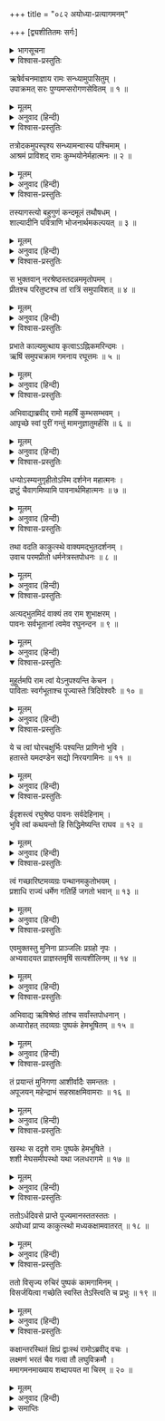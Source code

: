 +++
title = "०८२ अयोध्या-प्रत्यागमनम्"

+++
[द्व्यशीतितमः सर्गः]



<details><summary>भागसूचना</summary>

82. श्रीरामका अगस्त्य-आश्रमसे अयोध्यापुरीको लौटना
</details>

<details open><summary>विश्वास-प्रस्तुतिः</summary>

ऋषेर्वचनमाज्ञाय रामः सन्ध्यामुपासितुम् ।  
उपाक्रमत् सरः पुण्यमप्सरोगणसेवितम् ॥ १ ॥
</details>

<details><summary>मूलम्</summary>

ऋषेर्वचनमाज्ञाय रामः सन्ध्यामुपासितुम् ।  
उपाक्रमत् सरः पुण्यमप्सरोगणसेवितम् ॥ १ ॥
</details>

<details><summary>अनुवाद (हिन्दी)</summary>

ऋषिका यह आदेश पाकर श्रीरामचन्द्रजी संध्योपासना करनेके लिये अप्सराओंसे सेवित उस पवित्र सरोवरके तटपर गये ॥ १ ॥
</details>

<details open><summary>विश्वास-प्रस्तुतिः</summary>

तत्रोदकमुपस्पृश्य सन्ध्यामन्वास्य पश्चिमाम् ।  
आश्रमं प्राविशद् रामः कुम्भयोनेर्महात्मनः ॥ २ ॥
</details>

<details><summary>मूलम्</summary>

तत्रोदकमुपस्पृश्य सन्ध्यामन्वास्य पश्चिमाम् ।  
आश्रमं प्राविशद् रामः कुम्भयोनेर्महात्मनः ॥ २ ॥
</details>

<details><summary>अनुवाद (हिन्दी)</summary>

वहाँ आचमन और सायंकालकी संध्योपासना करके श्रीरामने पुनः महात्मा कुम्भजके आश्रममें प्रवेश किया ॥ २ ॥
</details>

<details open><summary>विश्वास-प्रस्तुतिः</summary>

तस्यागस्त्यो बहुगुणं कन्दमूलं तथौषधम् ।  
शाल्यादीनि पवित्राणि भोजनार्थमकल्पयत् ॥ ३ ॥
</details>

<details><summary>मूलम्</summary>

तस्यागस्त्यो बहुगुणं कन्दमूलं तथौषधम् ।  
शाल्यादीनि पवित्राणि भोजनार्थमकल्पयत् ॥ ३ ॥
</details>

<details><summary>अनुवाद (हिन्दी)</summary>

अगस्त्यजीने उनके भोजनके लिये अनेक गुणोंसे युक्त कन्द, मूल, जरावस्थाको निवारण करनेवाली दिव्य ओषधि, पवित्र भात आदि वस्तुएँ अर्पित कीं ॥ ३ ॥
</details>

<details open><summary>विश्वास-प्रस्तुतिः</summary>

स भुक्तवान् नरश्रेष्ठस्तदन्नममृतोपमम् ।  
प्रीतश्च परितुष्टश्च तां रात्रिं समुपाविशत् ॥ ४ ॥
</details>

<details><summary>मूलम्</summary>

स भुक्तवान् नरश्रेष्ठस्तदन्नममृतोपमम् ।  
प्रीतश्च परितुष्टश्च तां रात्रिं समुपाविशत् ॥ ४ ॥
</details>

<details><summary>अनुवाद (हिन्दी)</summary>

नरश्रेष्ठ श्रीराम वह अमृततुल्य स्वादिष्ट भोजन करके परम तृप्त और प्रसन्न हुए तथा वह रात्रि उन्होंने बड़े संतोषसे बितायी ॥ ४ ॥
</details>

<details open><summary>विश्वास-प्रस्तुतिः</summary>

प्रभाते काल्यमुत्थाय कृत्वाऽऽह्निकमरिन्दमः ।  
ऋषिं समुपचक्राम गमनाय रघूत्तमः ॥ ५ ॥
</details>

<details><summary>मूलम्</summary>

प्रभाते काल्यमुत्थाय कृत्वाऽऽह्निकमरिन्दमः ।  
ऋषिं समुपचक्राम गमनाय रघूत्तमः ॥ ५ ॥
</details>

<details><summary>अनुवाद (हिन्दी)</summary>

सबेरे उठकर शत्रुओंका दमन करनेवाले रघुकुलभूषण श्रीराम नित्यकर्म करके वहाँसे जानेकी इच्छासे महर्षिके पास गये ॥ ५ ॥
</details>

<details open><summary>विश्वास-प्रस्तुतिः</summary>

अभिवाद्याब्रवीद् रामो महर्षिं कुम्भसम्भवम् ।  
आपृच्छे स्वां पुरीं गन्तुं मामनुज्ञातुमर्हसि ॥ ६ ॥
</details>

<details><summary>मूलम्</summary>

अभिवाद्याब्रवीद् रामो महर्षिं कुम्भसम्भवम् ।  
आपृच्छे स्वां पुरीं गन्तुं मामनुज्ञातुमर्हसि ॥ ६ ॥
</details>

<details><summary>अनुवाद (हिन्दी)</summary>

वहाँ महर्षि कुम्भजको प्रणाम करके श्रीरामने कहा—‘महर्षे! अब मैं अपनी पुरीको जानेके लिये आपकी आज्ञा चाहता हूँ । कृपया मुझे आज्ञा प्रदान करें ॥ ६ ॥
</details>

<details open><summary>विश्वास-प्रस्तुतिः</summary>

धन्योऽस्म्यनुगृहीतोऽस्मि दर्शनेन महात्मनः ।  
द्रष्टुं चैवागमिष्यामि पावनार्थमिहात्मनः ॥ ७ ॥
</details>

<details><summary>मूलम्</summary>

धन्योऽस्म्यनुगृहीतोऽस्मि दर्शनेन महात्मनः ।  
द्रष्टुं चैवागमिष्यामि पावनार्थमिहात्मनः ॥ ७ ॥
</details>

<details><summary>अनुवाद (हिन्दी)</summary>

‘आप महात्माके दर्शनसे मैं धन्य और अनुगृहीत हुआ । अब अपने-आपको पवित्र करनेके लिये फिर कभी आपके दर्शनकी इच्छासे यहाँ आऊँगा’ ॥ ७ ॥
</details>

<details open><summary>विश्वास-प्रस्तुतिः</summary>

तथा वदति काकुत्स्थे वाक्यमद्भुतदर्शनम् ।  
उवाच परमप्रीतो धर्मनेत्रस्तपोधनः ॥ ८ ॥
</details>

<details><summary>मूलम्</summary>

तथा वदति काकुत्स्थे वाक्यमद्भुतदर्शनम् ।  
उवाच परमप्रीतो धर्मनेत्रस्तपोधनः ॥ ८ ॥
</details>

<details><summary>अनुवाद (हिन्दी)</summary>

श्रीरामचन्द्रजीके इस प्रकार अद्भुत वचन कहनेपर धर्मचक्षु तपोधन अगस्त्यजी बड़े प्रसन्न हुए और उनसे बोले— ॥ ८ ॥
</details>

<details open><summary>विश्वास-प्रस्तुतिः</summary>

अत्यद्भुतमिदं वाक्यं तव राम शुभाक्षरम् ।  
पावनः सर्वभूतानां त्वमेव रघुनन्दन ॥ ९ ॥
</details>

<details><summary>मूलम्</summary>

अत्यद्भुतमिदं वाक्यं तव राम शुभाक्षरम् ।  
पावनः सर्वभूतानां त्वमेव रघुनन्दन ॥ ९ ॥
</details>

<details><summary>अनुवाद (हिन्दी)</summary>

‘श्रीराम! आपके ये सुन्दर वचन बड़े अद्भुत हैं । रघुनन्दन! समस्त प्राणियोंको पवित्र करनेवाले तो आप ही हैं ॥ ९ ॥
</details>

<details open><summary>विश्वास-प्रस्तुतिः</summary>

मुहूर्तमपि राम त्वां येऽनुपश्यन्ति केचन ।  
पाविताः स्वर्गभूताश्च पूज्यास्ते त्रिदिवेश्वरैः ॥ १० ॥
</details>

<details><summary>मूलम्</summary>

मुहूर्तमपि राम त्वां येऽनुपश्यन्ति केचन ।  
पाविताः स्वर्गभूताश्च पूज्यास्ते त्रिदिवेश्वरैः ॥ १० ॥
</details>

<details><summary>अनुवाद (हिन्दी)</summary>

‘श्रीराम! जो कोई एक मुहूर्तके लिये भी आपका दर्शन पा जाते हैं, वे पवित्र, स्वर्गके अधिकारी तथा देवताओंके लिये भी पूजनीय हो जाते हैं ॥ १० ॥
</details>

<details open><summary>विश्वास-प्रस्तुतिः</summary>

ये च त्वां घोरचक्षुर्भिः पश्यन्ति प्राणिनो भुवि ।  
हतास्ते यमदण्डेन सद्यो निरयगामिनः ॥ ११ ॥
</details>

<details><summary>मूलम्</summary>

ये च त्वां घोरचक्षुर्भिः पश्यन्ति प्राणिनो भुवि ।  
हतास्ते यमदण्डेन सद्यो निरयगामिनः ॥ ११ ॥
</details>

<details><summary>अनुवाद (हिन्दी)</summary>

‘इस भूतलपर जो प्राणी आपको क्रूर दृष्टिसे देखते हैं, वे यमराजके दण्डसे पीटे जाकर तत्काल नरकमें गिरते हैं ॥ ११ ॥
</details>

<details open><summary>विश्वास-प्रस्तुतिः</summary>

ईदृशस्त्वं रघुश्रेष्ठ पावनः सर्वदेहिनाम् ।  
भुवि त्वां कथयन्तो हि सिद्धिमेष्यन्ति राघव ॥ १२ ॥
</details>

<details><summary>मूलम्</summary>

ईदृशस्त्वं रघुश्रेष्ठ पावनः सर्वदेहिनाम् ।  
भुवि त्वां कथयन्तो हि सिद्धिमेष्यन्ति राघव ॥ १२ ॥
</details>

<details><summary>अनुवाद (हिन्दी)</summary>

‘रघुश्रेष्ठ! ऐसे माहात्म्यशाली आप समस्त देहधारियोंको पवित्र करनेवाले हैं । रघुनन्दन! पृथ्वीपर जो लोग आपकी कथाएँ कहते हैं, वे सिद्धि प्राप्त कर लेते हैं ॥ १२ ॥
</details>

<details open><summary>विश्वास-प्रस्तुतिः</summary>

त्वं गच्छारिष्टमव्यग्रः पन्थानमकुतोभयम् ।  
प्रशाधि राज्यं धर्मेण गतिर्हि जगतो भवान् ॥ १३ ॥
</details>

<details><summary>मूलम्</summary>

त्वं गच्छारिष्टमव्यग्रः पन्थानमकुतोभयम् ।  
प्रशाधि राज्यं धर्मेण गतिर्हि जगतो भवान् ॥ १३ ॥
</details>

<details><summary>अनुवाद (हिन्दी)</summary>

‘आप निश्चिन्त होकर कुशलपूर्वक पधारिये । आपके मार्गमें कहींसे कोई भय न रहे । आप धर्मपूर्वक राज्यका शासन करें; क्योंकि आप ही संसारके परम आश्रय हैं’ ॥ १३ ॥
</details>

<details open><summary>विश्वास-प्रस्तुतिः</summary>

एवमुक्तस्तु मुनिना प्राञ्जलिः प्रग्रहो नृपः ।  
अभ्यवादयत प्राज्ञस्तमृषिं सत्यशीलिनम् ॥ १४ ॥
</details>

<details><summary>मूलम्</summary>

एवमुक्तस्तु मुनिना प्राञ्जलिः प्रग्रहो नृपः ।  
अभ्यवादयत प्राज्ञस्तमृषिं सत्यशीलिनम् ॥ १४ ॥
</details>

<details><summary>अनुवाद (हिन्दी)</summary>

मुनिके ऐसा कहनेपर बुद्धिमान् राजा श्रीरामने भुजाएँ ऊपर उठा हाथ जोड़कर उन सत्यशील महर्षिको प्रणाम किया ॥ १४ ॥
</details>

<details open><summary>विश्वास-प्रस्तुतिः</summary>

अभिवाद्य ऋषिश्रेष्ठं तांश्च सर्वांस्तपोधनान् ।  
अध्यारोहत् तदव्यग्रः पुष्पकं हेमभूषितम् ॥ १५ ॥
</details>

<details><summary>मूलम्</summary>

अभिवाद्य ऋषिश्रेष्ठं तांश्च सर्वांस्तपोधनान् ।  
अध्यारोहत् तदव्यग्रः पुष्पकं हेमभूषितम् ॥ १५ ॥
</details>

<details><summary>अनुवाद (हिन्दी)</summary>

इस प्रकार मुनिवर अगस्त्य तथा अन्य सब तपोधन ऋषियोंका भी यथोचित अभिवादन कर वे बिना किसी व्यग्रताके उस सुवर्णभूषित पुष्पकविमानपर चढ़ गये ॥ १५ ॥
</details>

<details open><summary>विश्वास-प्रस्तुतिः</summary>

तं प्रयान्तं मुनिगणा आशीर्वादैः समन्ततः ।  
अपूजयन् महेन्द्राभं सहस्राक्षमिवामराः ॥ १६ ॥
</details>

<details><summary>मूलम्</summary>

तं प्रयान्तं मुनिगणा आशीर्वादैः समन्ततः ।  
अपूजयन् महेन्द्राभं सहस्राक्षमिवामराः ॥ १६ ॥
</details>

<details><summary>अनुवाद (हिन्दी)</summary>

जैसे देवता सहस्रनेत्रधारी इन्द्रकी पूजा करते हैं, उसी प्रकार जाते समय उन महेन्द्रतुल्य तेजस्वी श्रीरामको ऋषि-समूहोंने सब ओरसे आशीर्वाद दिया ॥ १६ ॥
</details>

<details open><summary>विश्वास-प्रस्तुतिः</summary>

खस्थः स ददृशे रामः पुष्पके हेमभूषिते ।  
शशी मेघसमीपस्थो यथा जलधरागमे ॥ १७ ॥
</details>

<details><summary>मूलम्</summary>

खस्थः स ददृशे रामः पुष्पके हेमभूषिते ।  
शशी मेघसमीपस्थो यथा जलधरागमे ॥ १७ ॥
</details>

<details><summary>अनुवाद (हिन्दी)</summary>

उस सुवर्णभूषित पुष्पकविमानपर आकाशमें स्थित हुए श्रीराम वर्षाकालमें मेघोंके समीपवर्ती चन्द्रमाके समान दिखायी देते थे ॥ १७ ॥
</details>

<details open><summary>विश्वास-प्रस्तुतिः</summary>

ततोऽर्धदिवसे प्राप्ते पूज्यमानस्ततस्ततः ।  
अयोध्यां प्राप्य काकुत्स्थो मध्यकक्षामवातरत् ॥ १८ ॥
</details>

<details><summary>मूलम्</summary>

ततोऽर्धदिवसे प्राप्ते पूज्यमानस्ततस्ततः ।  
अयोध्यां प्राप्य काकुत्स्थो मध्यकक्षामवातरत् ॥ १८ ॥
</details>

<details><summary>अनुवाद (हिन्दी)</summary>

तदनन्तर जगह-जगह सम्मान पाते हुए वे श्रीरघुनाथजी मध्याह्नके समय अयोध्यामें पहुँचकर मध्यम कक्षा (बीचकी ड्योढ़ी)-में उतरे ॥ १८ ॥
</details>

<details open><summary>विश्वास-प्रस्तुतिः</summary>

ततो विसृज्य रुचिरं पुष्पकं कामगामिनम् ।  
विसर्जयित्वा गच्छेति स्वस्ति तेऽस्त्विति च प्रभुः ॥ १९ ॥
</details>

<details><summary>मूलम्</summary>

ततो विसृज्य रुचिरं पुष्पकं कामगामिनम् ।  
विसर्जयित्वा गच्छेति स्वस्ति तेऽस्त्विति च प्रभुः ॥ १९ ॥
</details>

<details><summary>अनुवाद (हिन्दी)</summary>

तत्पश्चात् इच्छानुसार चलनेवाले उस सुन्दर पुष्पकविमानको वहीं छोड़कर भगवान् ने उससे कहा—‘अब तुम जाओ । तुम्हारा कल्याण हो’ ॥ १९ ॥
</details>

<details open><summary>विश्वास-प्रस्तुतिः</summary>

कक्षान्तरस्थितं क्षिप्रं द्वाःस्थं रामोऽब्रवीद् वचः ।  
लक्ष्मणं भरतं चैव गत्वा तौ लघुविक्रमौ ।  
ममागमनमाख्याय शब्दापयत मा चिरम् ॥ २० ॥
</details>

<details><summary>मूलम्</summary>

कक्षान्तरस्थितं क्षिप्रं द्वाःस्थं रामोऽब्रवीद् वचः ।  
लक्ष्मणं भरतं चैव गत्वा तौ लघुविक्रमौ ।  
ममागमनमाख्याय शब्दापयत मा चिरम् ॥ २० ॥
</details>

<details><summary>अनुवाद (हिन्दी)</summary>

फिर श्रीरामने ड्योढ़ीके भीतर खड़े हुए द्वारपालसे शीघ्रतापूर्वक कहा—‘तुम अभी जाकर शीघ्रपराक्रमी भरत और लक्ष्मणको मेरे आनेकी सूचना दो और उन्हें जल्दी बुला लाओ’ ॥ २० ॥
</details>

<details><summary>समाप्तिः</summary>

इत्यार्षे श्रीमद्रामायणे वाल्मीकीये आदिकाव्ये उत्तरकाण्डे द्व्यशीतितमः सर्गः ॥ ८२ ॥  
इस प्रकार श्रीवाल्मीकिनिर्मित आर्षरामायण आदिकाव्यके उत्तरकाण्डमें बयासीवाँ सर्ग पूरा हुआ ॥ ८२ ॥
</details>

